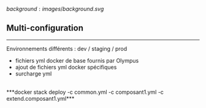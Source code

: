 $background:images/background.svg$
## Multi-configuration
---
Environnements différents : dev / staging / prod  

* fichiers yml docker de base fournis par Olympus
* ajout de fichiers yml docker spécifiques
* surcharge yml

<br/>
***docker stack deploy -c common.yml -c composant1.yml -c extend.composant1.yml***


